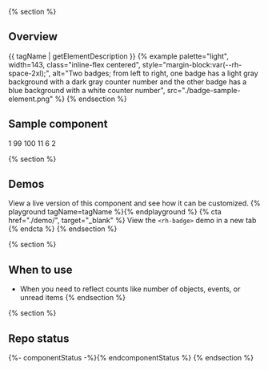 {% section %}
## Overview
{{ tagName | getElementDescription }}
{% example palette="light",
          width=143,
          class="inline-flex centered",
          style="margin-block:var(--rh-space-2xl);",
          alt="Two badges; from left to right, one badge has a light gray background with a dark gray counter number and the other badge has a blue background with a white counter number",
          src="./badge-sample-element.png" %}
{% endsection %}


## Sample component
<rh-badge number="1" aria-label="1 new message">1</rh-badge>
<rh-badge number="99" state="info" aria-label="99 details">99</rh-badge>
<rh-badge number="100" threshold="99" state="moderate" aria-label="99+ details">100</rh-badge>
<rh-badge number="11" threshold="10" state="success" aria-label="10+ items">11</rh-badge>
<rh-badge number="6" state="important" aria-label="6 overdue tasks">6</rh-badge>
<rh-badge number="2" state="critical" aria-label="2 errors">2</rh-badge>

{% section %}
## Demos
View a live version of this component and see how it can be customized.
{% playground tagName=tagName %}{% endplayground %}
{% cta href="./demo/", target="_blank" %}
  View the `<rh-badge>` demo in a new tab
{% endcta %}
{% endsection %}

{% section %}
## When to use
- When you need to reflect counts like number of objects, events, or unread items
{% endsection %}

{% section %}
## Repo status
{%- componentStatus -%}{% endcomponentStatus %}
{% endsection %}
